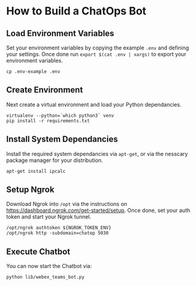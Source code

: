 # How to Build a ChatOps Bot

## Load Environment Variables
Set your environment variables by copying the example `.env` and defining your settings.
Once done run `export $(cat .env | xargs)` to export your environment variables.
```
cp .env-example .env
```

## Create Environment
Next create a virtual environment and load your Python dependancies. 
```
virtualenv --python=`which python3` venv
pip install -r requirements.txt
```

## Install System Dependancies
Install the required system dependancies via `apt-get`, or via the nesscary package manager for your distribution.
```
apt-get install ipcalc
```

## Setup Ngrok
Download Ngrok into `/opt` via the instructions on https://dashboard.ngrok.com/get-started/setup.
Once done, set your auth token and start your Ngrok tunnel.
```
/opt/ngrok authtoken ${NGROK_TOKEN_ENV}
/opt/ngrok http -subdomain=chatop 5030
```

## Execute Chatbot
You can now start the Chatbot via:
```
python lib/webex_teams_bot.py
```